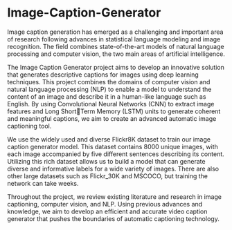 # Image-Caption-Generator

Image caption generation has emerged as a challenging and important area of research following advances in statistical language modeling and image recognition. The field combines state-of-the-art models of natural language processing and computer vision, the two main areas of artificial intelligence.

The Image Caption Generator project aims to develop an innovative solution that generates descriptive captions for images using deep learning techniques. This project combines the 
domains of computer vision and natural language processing (NLP) to enable a model to understand the content of an image and describe it in a human-like language such as English. 
By using Convolutional Neural Networks (CNN) to extract image features and Long ShortTerm Memory (LSTM) units to generate coherent and meaningful captions, we aim to create an advanced automatic image captioning tool.

We use the widely used and diverse Flickr8K dataset to train our image caption generator model. This dataset contains 8000 unique images, with each image accompanied by five different sentences describing its content. Utilizing this rich dataset allows us to build a model that can generate diverse and informative labels for a wide variety of images.
There are also other large datasets such as Flickr_30K and MSCOCO, but training the network can take weeks.

Throughout the project, we review existing literature and research in image captioning, computer vision, and NLP. Using previous advances and knowledge, we aim to develop an efficient and accurate video caption generator that pushes the boundaries of automatic captioning technology.
